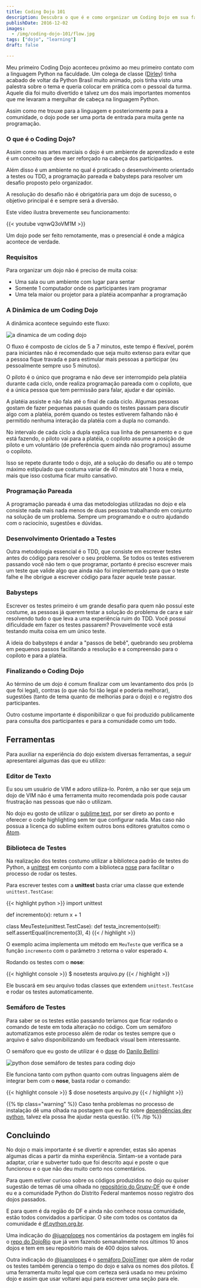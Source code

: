 ```yaml
---
title: Coding Dojo 101
description: Descubra o que é e como organizar um Coding Dojo em sua faculdade ou comunidade local
publishDate: 2016-12-02
images:
  - /img/coding-dojo-101/flow.jpg
tags: ["dojo", "learning"]
draft: false

---
```


Meu primeiro Coding Dojo aconteceu próximo ao meu primeiro contato com a linguagem Python na faculdade. Um colega de classe ([Dirley](https://github.com/ravishi)) tinha acabado de voltar da Python Brasil muito animado, pois tinha visto uma palestra sobre o tema e queria colocar em prática com o pessoal da turma. Aquele dia foi muito divertido e talvez um dos mais importantes momentos que me levaram a mergulhar de cabeça na linguagem Python.

Assim como me trouxe para a linguagem e posteriormente para a comunidade, o dojo pode ser uma porta de entrada para muita gente na programação.

### O que é o Coding Dojo?

Assim como nas artes marciais o dojo é um ambiente de aprendizado e este é um conceito que deve ser reforçado na cabeça dos participantes.

Além disso é um ambiente no qual é praticado o desenvolvimento orientado a testes ou TDD, a programação pareada e babysteps para resolver um desafio proposto pelo organizador.

A resolução do desafio não é obrigatória para um dojo de sucesso, o objetivo principal é e sempre será a diversão.

Este vídeo ilustra brevemente seu funcionamento:

{{< youtube vqnwQ3oVM1M >}}

Um dojo pode ser feito remotamente, mas o presencial é onde a mágica acontece de verdade.

### Requisitos

Para organizar um dojo não é preciso de muita coisa:

- Uma sala ou um ambiente com lugar para sentar
- Somente 1 computador onde os participantes iram programar
- Uma tela maior ou projetor para a platéia acompanhar a  programação

### A Dinâmica de um Coding Dojo

A dinâmica acontece seguindo este fluxo:

![a dinamica de um coding dojo](/img/coding-dojo-101/flow.jpg)

O fluxo é composto de ciclos de 5 a 7 minutos, este tempo é flexível, porém para iniciantes não é recomendado que seja muito extenso para evitar que a pessoa fique travada e para estimular mais pessoas a participar (eu pessoalmente sempre uso 5 minutos).

O piloto é o único que programa e não deve ser interrompido pela platéia durante cada ciclo, onde realiza programação pareada com o copiloto, que é a única pessoa que tem permissão para falar, ajudar e dar opinião.

A platéia assiste e não fala até o final de cada ciclo. Algumas pessoas gostam de fazer pequenas pausas quando os testes passam para discutir algo com a platéia, porém quando os testes estiverem falhando não é permitido nenhuma interação da platéia com a dupla no comando.

No intervalo de cada ciclo a dupla explica sua linha de pensamento e o que está fazendo, o piloto vai para a platéia, o copiloto assume a posição de piloto e um voluntário (de preferência quem ainda não programou) assume o copiloto.

Isso se repete durante todo o dojo, até a solução do desafio ou até o tempo máximo estipulado que costuma variar de 40 minutos até 1 hora e meia, mais que isso costuma ficar muito cansativo.

### Programação Pareada

A programação pareada é uma das metodologias utilizadas no dojo e ela consiste nada mais nada menos de duas pessoas trabalhando em conjunto na solução de um problema. Sempre um programando e o outro ajudando com o raciocínio, sugestões e dúvidas.

### Desenvolvimento Orientado a Testes

Outra metodologia essencial é o TDD, que consiste em escrever testes antes do código para resolver o seu problema. Se todos os testes estiverem passando você não tem o que programar, portanto é preciso escrever mais um teste que valide algo que ainda não foi implementado para que o teste falhe e lhe obrigue a escrever código para fazer aquele teste passar.

### Babysteps

Escrever os testes primeiro é um grande desafio para quem não possuí este costume, as pessoas já querem testar a solução do problema de cara e sair resolvendo tudo o que leva a uma experiência ruim do TDD. Você possuí dificuldade em fazer os testes passarem? Provavelmente você está testando muita coisa em um único teste.

A ideia do babysteps é andar a "passos de bebê", quebrando seu problema em pequenos passos facilitando a resolução e a compreensão para o copiloto e para a platéia.

### Finalizando o Coding Dojo

Ao término de um dojo é comum finalizar com um levantamento dos prós (o que foi legal), contras (o que não foi tão legal e poderia melhorar), sugestões (tanto de tema quanto de melhorias para o dojo) e o registro dos participantes.

Outro costume importante é disponibilizar o que foi produzido publicamente para consulta dos participantes e para a comunidade como um todo.

## Ferramentas

Para auxiliar na experiência do dojo existem diversas ferramentas, a seguir apresentarei algumas das que eu utilizo:

### Editor de Texto

Eu sou um usuário de VIM e adoro utiliza-lo. Porém, a não ser que seja um dojo de VIM não é uma ferramenta muito recomendada pois pode causar frustração nas pessoas que não o utilizam.

No dojo eu gosto de utilizar o [sublime text](https://www.sublimetext.com/), por ser direto ao ponto e oferecer o code highlighting sem ter que configurar nada. Mas caso não possua a licença do sublime exitem outros bons editores gratuitos como o [Atom](https://atom.io/).

### Biblioteca de Testes

Na realização dos testes costumo utilizar a biblioteca padrão de testes do Python, a [unittest](https://docs.python.org/3/library/unittest.html) em conjunto com a biblioteca [nose](https://nose.readthedocs.io/en/latest/) para facilitar o processo de rodar os testes.

Para escrever testes com a **unittest** basta criar uma classe que extende `unittest.TestCase`:

{{< highlight python >}}
import unittest

def incremento(x):
    return x + 1

class MeuTeste(unittest.TestCase):
    def testa_incremento(self):
        self.assertEqual(incremento(3), 4)
{{< / highlight >}}

O exemplo acima implementa um método em `MeuTeste` que verifica se a função `incremento` com o parâmetro `3` retorna o valor esperado `4`.

Rodando os testes com o **nose**:

{{< highlight console >}}
$ nosetests arquivo.py
{{< / highlight >}}

Ele buscará em seu arquivo todas classes que extendem `unittest.TestCase` e rodar os testes automaticamente.

### Semáforo de Testes

Para saber se os testes estão passando teríamos que ficar rodando o comando de teste em toda alteração no código. Com um semáforo automatizamos este processo além de rodar os testes sempre que o arquivo é salvo disponibilizando um feedback visual bem interessante.

O semáforo que eu gosto de utilizar é o [dose](https://github.com/danilobellini/dose) do [Danilo Bellini](https://twitter.com/danilobellini):

![python dose semáforo de testes para coding dojo](/img/coding-dojo-101/dose.png)

Ele funciona tanto com python quanto com outras linguagens além de integrar bem com o **nose**, basta rodar o comando:

{{< highlight console >}}
$ dose nosetests arquivo.py
{{< / highlight >}}

{{% tip class="warning" %}}
Caso tenha problemas no processo de instalação dê uma olhada na postagem que eu fiz sobre [dependências dev python](/blog/tldr-dependencias-dev-python-no-ubuntu/), talvez ela possa lhe ajudar nesta questão.
{{% /tip %}}

## Concluindo

No dojo o mais importante é se divertir e aprender, estas são apenas algumas dicas a partir da minha experiência. Sintam-se a vontade para adaptar, criar e subverter tudo que foi descrito aqui e poste o que funcionou e o que não deu muito certo nos comentários.

Para quem estiver curioso sobre os códigos produzidos no dojo ou quiser sugestão de temas dê uma olhada no [repositório do Grupy-DF](https://github.com/grupydf/dojos) que é onde eu e a comunidade Python do Distrito Federal mantemos nosso registro dos dojos passados.

E para quem é da região do DF e ainda não conhece nossa comunidade, estão todos convidados a participar. O site com todos os contatos da comunidade é [df.python.org.br](http://df.python.org.br/).

Uma indicação do [@juanplopes](https://twitter.com/juanplopes) nos comentários da postagem em inglês foi o [repo do DojoRio](https://github.com/dojorio/dojo-centro) que já vem fazendo semanalmente nos últimos 10 anos dojos e tem em seu repositório mais de 400 dojos salvos.

Outra indicação do [@juanplopes](https://twitter.com/juanplopes) é o [semáforo DojoTimer](https://github.com/juanplopes/dojotimer) que além de rodar os testes também gerencia o tempo do dojo e salva os nomes dos pilotos. É uma ferramenta muito legal que com certeza será usada no meu próximo dojo e assim que usar voltarei aqui para escrever uma seção para ele.
